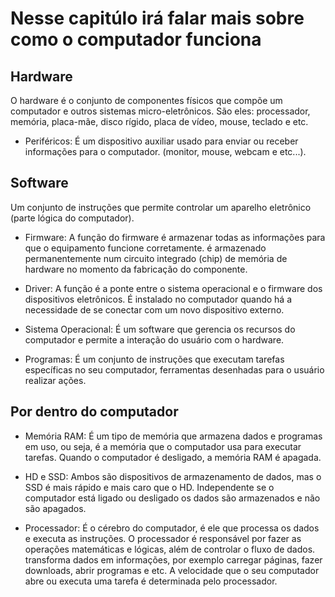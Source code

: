 # Nesse capitúlo irá falar mais sobre como o computador funciona

## Hardware

O hardware é o conjunto de componentes físicos que compõe um computador e outros sistemas micro-eletrônicos. São eles: processador, memória, placa-mãe, disco rígido, placa de vídeo, mouse, teclado e etc.

- Periféricos: É um dispositivo auxiliar usado para enviar ou receber informações para o computador. (monitor, mouse, webcam e etc...).

## Software

Um conjunto de instruções que permite controlar um aparelho eletrônico (parte lógica do computador).

- Firmware: A função do firmware é armazenar todas as informações para que o equipamento funcione corretamente. é armazenado permanentemente num circuito integrado (chip) de memória de hardware no momento da fabricação do componente.

- Driver: A função é a ponte entre o sistema operacional e o firmware dos dispositivos eletrônicos. É instalado no computador quando há a necessidade de se conectar com um novo dispositivo externo.

- Sistema Operacional: É um software que gerencia os recursos do computador e permite a interação do usuário com o hardware.

- Programas: É um conjunto de instruções que executam tarefas específicas no seu computador, ferramentas desenhadas para o usuário realizar ações.

## Por dentro do computador

- Memória RAM: É um tipo de memória que armazena dados e programas em uso, ou seja, é a memória que o computador usa para executar tarefas. Quando o computador é desligado, a memória RAM é apagada.

- HD e SSD: Ambos são dispositivos de armazenamento de dados, mas o SSD é mais rápido e mais caro que o HD. Independente se o computador está ligado ou desligado os dados são armazenados e não são apagados.

- Processador: É o cérebro do computador, é ele que processa os dados e executa as instruções. O processador é responsável por fazer as operações matemáticas e lógicas, além de controlar o fluxo de dados. transforma dados em informações, por exemplo carregar páginas, fazer downloads, abrir programas e etc. A velocidade que o seu computador abre ou executa uma tarefa é determinada pelo processador.

